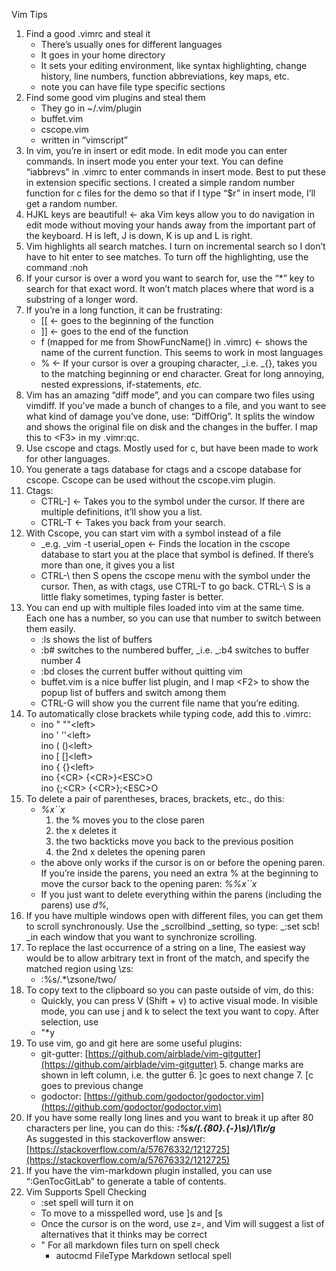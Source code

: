 Vim Tips



1. Find a good .vimrc and steal it
    * There’s usually ones for different languages
    * It goes in your home directory
    * It sets your editing environment, like syntax highlighting, change history, line numbers, function abbreviations, key maps, etc.
    * note you can have file type specific sections
2. Find some good vim plugins and steal them
    * They go in ~/.vim/plugin
    * buffet.vim
    * cscope.vim
    * written in “vimscript”
3. In vim, you’re in insert or edit mode.  In edit mode you can enter commands.  In insert mode you enter your text.  You can define “iabbrevs” in .vimrc to enter commands in insert mode.  Best to put these in extension specific sections.  I created a simple random number function for c files for the demo so that if I type “$r” in insert mode, I’ll get a random number.
4. HJKL keys are beautiful! ← aka Vim keys allow you to do navigation in edit mode without moving your hands away from the important part of the keyboard. H is left, J is down, K is up and L is right.
5. Vim highlights all search matches.  I turn on incremental search so I don’t have to hit enter to see matches.  To turn off the highlighting, use the command :noh
6. If your cursor is over a word you want to search for, use the “*” key to search for that exact word.  It won’t match places where that word is a substring of a longer word.
7. If you’re in a long function, it can be frustrating:
    * [[ ← goes to the beginning of the function
    * ]] ← goes to the end of the function
    * f (mapped for me from ShowFuncName() in .vimrc) ← shows the name of the current function.  This seems to work in most languages
    * % ← If your cursor is over a grouping character, _i.e. _{}[](), takes you to the matching beginning or end character.  Great for long annoying, nested expressions, if-statements, _etc._
8. Vim has an amazing “diff mode”, and you can compare two files using vimdiff.  If you’ve made a bunch of changes to a file, and you want to see what kind of damage you’ve done, use: “DiffOrig”.  It splits the window and shows the original file on disk and the changes in the buffer.  I map this to &lt;F3> in my .vimr:qc.
9. Use cscope and ctags.  Mostly used for c, but have been made to work for other languages.
10. You generate a tags database for ctags and a cscope database for cscope.  Cscope can be used without the cscope.vim plugin.
11. Ctags:
    * CTRL-] ← Takes you to the symbol under the cursor.  If there are multiple definitions, it’ll show you a list.
    * CTRL-T ← Takes you back from your search.
12. With Cscope, you can start vim with a symbol instead of a file
    * _e.g. _vim -t userial_open ← Finds the location in the cscope database to start you at the place that symbol is defined. If there’s more than one, it gives you a list
    * CTRL-\ then S opens the cscope menu with the symbol under the cursor.  Then, as with ctags, use CTRL-T to go back. CTRL-\ S is a little flaky sometimes, typing faster is better.  
13. You can end up with multiple files loaded into vim at the same time.  Each one has a number, so you can use that number to switch between them easily.
    * :ls shows the list of buffers
    * :b# switches to the numbered buffer, _i.e. _:b4 switches to buffer number 4
    * :bd closes the current buffer without quitting vim
    * buffet.vim is a nice buffer list plugin, and I map &lt;F2> to show the popup list of buffers and switch among them
    * CTRL-G will show you the current file name that you’re editing.
14. To automatically close brackets while typing code, add this to .vimrc:
    * ino " ""&lt;left> \
ino ' ''&lt;left> \
ino ( ()&lt;left> \
ino [ []&lt;left> \
ino { {}&lt;left> \
ino {&lt;CR> {&lt;CR>}&lt;ESC>O \
ino {;&lt;CR> {&lt;CR>};&lt;ESC>O
15. To delete a pair of parentheses, braces, brackets, etc., do this:
    * _%x``x_
        1. the % moves you to the close paren
        2. the x deletes it
        3. the two backticks move you back to the previous position
        4. the 2nd x deletes the opening paren
    * the above only works if the cursor is on or before the opening paren.  If you’re inside the parens, you need an extra % at the beginning to move the cursor back to the opening paren: _%%x``x_ 
    * If you just want to delete everything within the parens (including the parens) use _d%,_
16. If you have multiple windows open with different files, you can get them to scroll synchronously.  Use the _scrollbind _setting, so type: _:set scb! _in each window that you want to synchronize scrolling.
17. To replace the last occurrence of a string on a line, The easiest way would be to allow arbitrary text in front of the match, and specify the matched region using \zs:
    * :%s/.*\zsone/two/
18. To copy text to the clipboard so you can paste outside of vim, do this: 
    * Quickly, you can press V (Shift + v) to active visual mode. In visible mode, you can use j and k to select the text you want to copy. After selection, use
    * "*y
19. To use vim, go and git here are some useful plugins:
    * git-gutter: [https://github.com/airblade/vim-gitgutter](https://github.com/airblade/vim-gitgutter)
        5. change marks are shown in left column, i.e. the gutter
        6. ]c goes to next change
        7. [c goes to previous change
    * godoctor: [https://github.com/godoctor/godoctor.vim](https://github.com/godoctor/godoctor.vim)
20. If you have some really long lines and you want to break it up after 80 characters per line, you can do this: **_:%s/\(.\{80\}.\{-}\s\)/\1\r/g_** \
As suggested in this stackoverflow answer:  [https://stackoverflow.com/a/57676332/1212725](https://stackoverflow.com/a/57676332/1212725)
21. If you have the vim-markdown plugin installed, you can use “:GenTocGitLab” to generate a table of contents.
22. Vim Supports Spell Checking
    * :set spell will turn it on
    * To move to a misspelled word, use ]s and [s
    * Once the cursor is on the word, use z=, and Vim will suggest a list of alternatives that it thinks may be correct
    *   " For all markdown files turn on spell check
        * autocmd FileType Markdown setlocal spell
